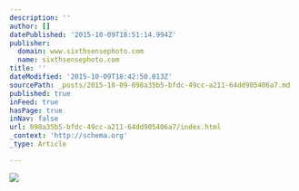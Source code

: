 ```yaml
---
description: ''
author: []
datePublished: '2015-10-09T18:51:14.994Z'
publisher:
  domain: www.sixthsensephoto.com
  name: sixthsensephoto.com
title: ''
dateModified: '2015-10-09T18:42:50.013Z'
sourcePath: _posts/2015-10-09-098a35b5-bfdc-49cc-a211-64dd905406a7.md
published: true
inFeed: true
hasPage: true
inNav: false
url: 098a35b5-bfdc-49cc-a211-64dd905406a7/index.html
_context: 'http://schema.org'
_type: Article

---
```

![](http://www.sixthsensephoto.com/photos/i-p9JCm5K/2/X2/i-p9JCm5K-X2.jpg)